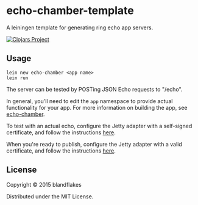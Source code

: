 # echo-chamber-template

A leiningen template for generating ring echo app servers.

[![Clojars Project](http://clojars.org/echo-chamber/lein-template/latest-version.svg)](http://clojars.org/echo-chamber/lein-template)

## Usage

    lein new echo-chamber <app name>
    lein run

The server can be tested by POSTing JSON Echo requests to "/echo".

In general, you'll need to edit the `app` namespace to provide actual functionality for your app. For more information on building the app, see [echo-chamber](https://github.com/blandflakes/echo-chamber).

To test with an actual echo, configure the Jetty adapter with a self-signed certificate, and follow the instructions [here](https://developer.amazon.com/public/solutions/alexa/alexa-skills-kit/docs/testing-an-alexa-skill).

When you're ready to publish, configure the Jetty adapter with a valid certificate, and follow the instructions [here](https://developer.amazon.com/public/solutions/alexa/alexa-skills-kit/docs/publishing-an-alexa-skill).

## License

Copyright © 2015 blandflakes

Distributed under the MIT License.
